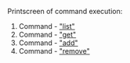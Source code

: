 Printscreen of command execution:

1. Command - <a href="https://monosnap.com/file/OcKgWInijsXHz1AJUWogJgEOG2UhuV">"list"</a>
2. Command - <a href="https://monosnap.com/file/ZwgdcnzEA4dijIwKDrDGjwWHRt3eBy">"get"</a>
3. Command - <a href="https://monosnap.com/file/UD8LUOj3oSwhLVfOHCPWVkFI9mTwTU">"add"</a>
4. Command - <a href="https://monosnap.com/file/968h6hdhXaFdiF4dvColwYWXqLa4mN">"remove"</a>




